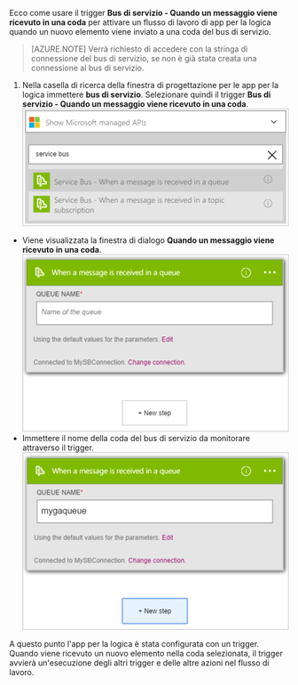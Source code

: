 Ecco come usare il trigger **Bus di servizio - Quando un messaggio viene ricevuto in una coda** per attivare un flusso di lavoro di app per la logica quando un nuovo elemento viene inviato a una coda del bus di servizio.

>[AZURE.NOTE] Verrà richiesto di accedere con la stringa di connessione del bus di servizio, se non è già stata creata una connessione al bus di servizio.

1. Nella casella di ricerca della finestra di progettazione per le app per la logica immettere **bus di servizio**. Selezionare quindi il trigger **Bus di servizio - Quando un messaggio viene ricevuto in una coda**. 
![Immagine del trigger di bus di servizio 1](./media/connectors-create-api-servicebus/trigger-1.png)   
- Viene visualizzata la finestra di dialogo **Quando un messaggio viene ricevuto in una coda**.
![Immagine del trigger di bus di servizio 2](./media/connectors-create-api-servicebus/trigger-2.png)   
- Immettere il nome della coda del bus di servizio da monitorare attraverso il trigger.  
![Immagine del trigger di bus di servizio 3](./media/connectors-create-api-servicebus/trigger-3.png)   

A questo punto l'app per la logica è stata configurata con un trigger. Quando viene ricevuto un nuovo elemento nella coda selezionata, il trigger avvierà un'esecuzione degli altri trigger e delle altre azioni nel flusso di lavoro.

<!---HONumber=AcomDC_0810_2016-->